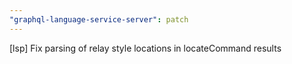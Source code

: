 ```yaml
---
"graphql-language-service-server": patch
---
```


[lsp] Fix parsing of relay style locations in locateCommand results
